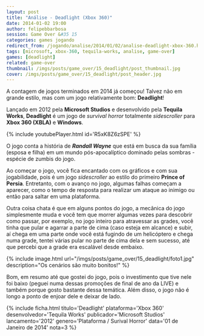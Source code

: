 ```yaml
---
layout: post
title: "Análise - Deadlight (Xbox 360)"
date: 2014-01-02 19:00
author: felipebbarbosa
session: Game Over &#35 15
categories: games jogando
redirect_from: /jogando/analise/2014/01/02/analise-deadlight-xbox-360.html
tags: [microsoft, xbox-360, tequila-works, analise, game-over]
games: [deadlight]
related: game-over
thumbnail: /imgs/posts/game_over/15_deadlight/post_thumbnail.jpg
cover: /imgs/posts/game_over/15_deadlight/post_header.jpg
---
```


A contagem de jogos terminados em 2014 já começou! Talvez não em grande estilo, mas com um jogo relativamente bom: **Deadlight**!

<!--more-->

Lançado em 2012 pela **Microsoft Studios** e desenvolvido pela **Tequila Works**, **Deadlight** é um jogo de _survival horror_ totalmente _sidescroller_ para **Xbox 360 (XBLA)** e **Windows**.

{% include youtubePlayer.html id='R5xK8Z6zSPE' %}

O jogo conta a história de **_Randall Wayne_** que está em busca da sua família (esposa e filha) em um mundo pós-apocalíptico dominado pelas sombras - espécie de zumbis do jogo.

Ao começar o jogo, você fica encantado com os gráficos e com sua jogabilidade, pois é um jogo _sidescroller_ ao estilo do primeiro **Prince of Persia**. Entretanto, com o avanço no jogo, algumas falhas começam a aparecer, como o tempo de resposta para realizar um ataque ao inimigo ou então para saltar em uma plataforma.

Outra coisa chata é que em alguns pontos do jogo, a mecânica do jogo simplesmente muda e você tem que morrer algumas vezes para descobrir como passar, por exemplo, no jogo inteiro para atravessar as grades, você tinha que pular e agarrar a parte de cima (caso esteja em alcance) e subir, aí chega em uma parte onde você está fugindo de um helicóptero e chega numa grade, tentei várias pular no parte de cima dela e sem sucesso, até que percebi que a grade era escalável desde embaixo.

{% include image.html url="/imgs/posts/game_over/15_deadlight/foto1.jpg" description="Os cenários são muito bonitos!" %}

Bom, em resumo até que gostei do jogo, pois o investimento que tive nele foi baixo (peguei numa dessas promoções de final de ano da LIVE) e também porque gosto bastante dessa temática. Além disso, o jogo não é longo a ponto de enjoar dele e deixar de lado.

{% include ficha.html
  titulo='Deadlight'
  plataforma='Xbox 360'
  desenvolvedor='Tequila Works'
  publicador='Microsoft Studios'
  lancamento='2012'
  genero='Plataforma / Surival Horror'
  data='01 de Janeiro de 2014'
  nota=3 %}
